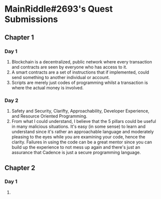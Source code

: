 # MainRiddle#2693's Quest Submissions

## Chapter 1


### Day 1

1. Blockchain is a decentralized, public network where every transaction and contracts are seen by everyone who has access to it.
2. A smart contracts are a set of instructions that if implemented, could send something to another individual or account.
3. Scripts are merely just codes of programming whilst a transaction is where the actual money is involved. 

### Day 2 

1. Safety and Security, Clarifty, Approachability, Developer Experience, and Resource Oriented Programming.
2. From what I could understand, I believe that the 5 pillars could be useful in many malicious situations. It's easy (in some sense) to learn and understand since it's rather an approachable language and moderately pleasing to the eyes while you are examining your code, hence the clarity. Failures in using the code can be a great mentor since you can build up the experience to not mess up again and there's just an assurance that Cadence is just a secure programming language. 


## Chapter 2 

### Day 1 

1. 

